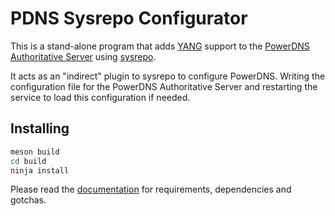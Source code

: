 # PDNS Sysrepo Configurator
This is a stand-alone program that adds [YANG](https://en.wikipedia.org/wiki/YANG) support to the [PowerDNS Authoritative Server](https://docs.powerdns.com/authoritative) using [sysrepo](https://sysrepo.org).

It acts as an "indirect" plugin to sysrepo to configure PowerDNS.
Writing the configuration file for the PowerDNS Authoritative Server and restarting the service to load this configuration if needed.

## Installing
```bash
meson build
cd build
ninja install
```

Please read the [documentation](documentation/index.rst) for requirements, dependencies and gotchas.
